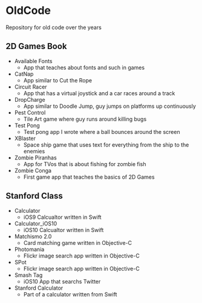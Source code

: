 # OldCode
Repository for old code over the years

## 2D Games Book

* Available Fonts
  * App that teaches about fonts and such in games
* CatNap
  * App similar to Cut the Rope
* Circuit Racer
  * App that has a virtual joystick and a car races around a track
* DropCharge
  * App similar to Doodle Jump, guy jumps on platforms up continuously
* Pest Control
  * Tile Art game where guy runs around killing bugs
* Test Pong
  * Test pong app I wrote where a ball bounces around the screen
* XBlaster
  * Space ship game that uses text for everything from the ship to the enemies
* Zombie Piranhas
  * App for TVos that is about fishing for zombie fish
* Zombie Conga
  * First game app that teaches the basics of 2D Games
  
## Stanford Class

* Calculator
  * iOS9 Calcualtor written in Swift
* Calculator_iOS10
  * iOS10 Calcualtor written in Swift
* Matchismo 2.0
  * Card matching game written in Objective-C
* Photomania
  * Flickr image search app written in Objective-C
* SPot
  * Flickr image search app written in Objective-C
* Smash Tag
  * iOS10 App that searchs Twitter
* Stanford Calculator
  * Part of a calculator written from Swift
